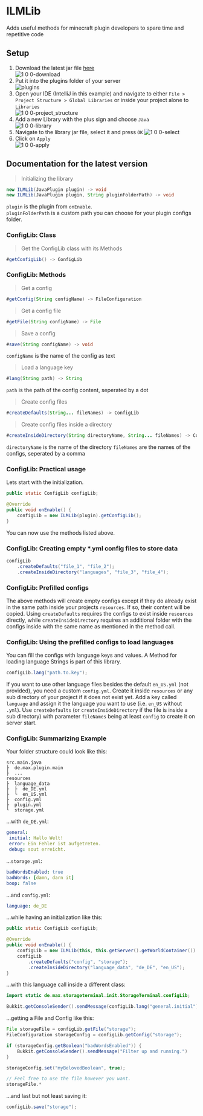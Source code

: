 # ILMLib

Adds useful methods for minecraft plugin developers to spare time and repetitive code

## Setup

1. Download the latest jar file [here](https://github.com/ItsLeMax/ILMLib/releases/latest)\
![1 0 0-download](https://github.com/user-attachments/assets/67d8dd0e-159c-4439-a517-07217bb8c2a6)
2. Put it into the plugins folder of your server\
![plugins](https://github.com/user-attachments/assets/f220cbd4-c510-4441-803a-7ff7abd101b3)
3. Open your IDE (IntelliJ in this example) and navigate to either `File > Project Structure > Global Libraries` or inside your project alone to `Libraries`\
![1 0 0-project_structure](https://github.com/user-attachments/assets/2e0169b9-df05-4503-a7ec-4ab9185cfa03)
4. Add a new Library with the plus sign and choose `Java`\
![1 0 0-library](https://github.com/user-attachments/assets/8fc6fd00-9873-472a-8bea-a7c482c1b19f)
5. Navigate to the library jar file, select it and press `OK`
![1 0 0-select](https://github.com/user-attachments/assets/17b1b5c5-a327-4eba-abab-495e4517e88a)
6. Click on `Apply`\
![1 0 0-apply](https://github.com/user-attachments/assets/21bcba00-332d-479c-9290-b4cc5d1cc956)

## Documentation for the latest version

> Initializing the library

```java
new ILMLib(JavaPlugin plugin) -> void
new ILMLib(JavaPlugin plugin, String pluginFolderPath) -> void
```

`plugin` is the plugin from `onEnable`.\
`pluginFolderPath` is a custom path you can choose for your plugin configs folder.

### ConfigLib: Class

> Get the ConfigLib class with its Methods

```java
#getConfigLib() -> ConfigLib
```

### ConfigLib: Methods

> Get a config

```java
#getConfig(String configName) -> FileConfiguration
```

> Get a config file

```java
#getFile(String configName) -> File
```

> Save a config

```java
#save(String configName) -> void
```

`configName` is the name of the config as text

> Load a language key

```java
#lang(String path) -> String
```

`path` is the path of the config content, seperated by a dot

> Create config files

```java
#createDefaults(String... fileNames) -> ConfigLib
```

> Create config files inside a directory

```java
#createInsideDirectory(String directoryName, String... fileNames) -> ConfigLib
```

`directoryName` is the name of the directory
`fileNames` are the names of the configs, seperated by a comma

### ConfigLib: Practical usage

Lets start with the initialization.

```java
public static ConfigLib configLib;

@Override
public void onEnable() {
    configLib = new ILMLib(plugin).getConfigLib();
}
```

You can now use the methods listed above.

### ConfigLib: Creating empty *.yml config files to store data

```java
configLib
    .createDefaults("file_1", "file_2");
    .createInsideDirectory("languages", "file_3", "file_4");
```

### ConfigLib: Prefilled configs

The above methods will create empty configs except if they do already exist in the same path inside your projects `resources`.
If so, their content will be copied. Using `createDefaults` requires the configs to exist inside `resources` directly, while
`createInsideDirectory` requires an additional folder with the configs inside with the same name as mentioned in the method call.

### ConfigLib: Using the prefilled configs to load languages

You can fill the configs with language keys and values. A Method for loading language Strings is part of this library.

```java
configLib.lang("path.to.key");
```

If you want to use other language files besides the default `en_US.yml` (not provided), you need a custom `config.yml`.
Create it inside `resources` or any sub directory of your project if it does not exist yet.
Add a key called `language` and assign it the language you want to use (i.e. `en_US` without `.yml`).
Use `createDefaults` (or `createInsideDirectory` if the file is inside a sub directory) with parameter `fileNames`
being at least `config` to create it on server start.

### ConfigLib: Summarizing Example

Your folder structure could look like this:

```
src.main.java
├  de.max.plugin.main
├  ...
resources
├  language_data
├  ├  de_DE.yml
├  └  en_US.yml
├  config.yml
├  plugin.yml
└  storage.yml
```

...with `de_DE.yml`:

```yaml
general:
 initial: Hallo Welt!
 error: Ein Fehler ist aufgetreten.
 debug: sout erreicht.
```

...`storage.yml`:

```yaml
badWordsEnabled: true
badWords: [damn, darn it]
boop: false
```

...and `config.yml`:

```yaml
language: de_DE
```

...while having an initialization like this:

```java
public static ConfigLib configLib;

@Override
public void onEnable() {
    configLib = new ILMLib(this, this.getServer().getWorldContainer()).getConfigLib();
    configLib
        .createDefaults("config", "storage");
        .createInsideDirectory("language_data", "de_DE", "en_US");
}
```

...with this language call inside a different class:

```java
import static de.max.storageterminal.init.StorageTerminal.configLib;

Bukkit.getConsoleSender().sendMessage(configLib.lang("general.initial")); // sends "Hallo Welt!"
```

...getting a File and Config like this:

```java
File storageFile = configLib.getFile("storage");
FileConfiguration storageConfig = configLib.getConfig("storage");

if (storageConfig.getBoolean("badWordsEnabled")) {
    Bukkit.getConsoleSender().sendMessage("Filter up and running.")
}

storageConfig.set("myBelovedBoolean", true);

// Feel free to use the file however you want.
storageFile.*
```

...and last but not least saving it:

```java
configLib.save("storage");
```
